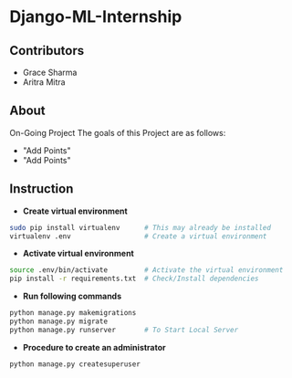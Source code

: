 # Django-ML-Internship
## Contributors
- Grace Sharma
- Aritra Mitra
## About
On-Going Project
The goals of this Project
are as follows:
- "Add Points"
- "Add Points" 
## Instruction
- **Create virtual environment**
```bash
sudo pip install virtualenv      # This may already be installed
virtualenv .env                  # Create a virtual environment
```
- **Activate virtual environment**
```bash
source .env/bin/activate         # Activate the virtual environment
pip install -r requirements.txt  # Check/Install dependencies
```
- **Run following commands**
```bash
python manage.py makemigrations
python manage.py migrate
python manage.py runserver       # To Start Local Server 
```
- **Procedure to create an administrator**
```bash
python manage.py createsuperuser
```
